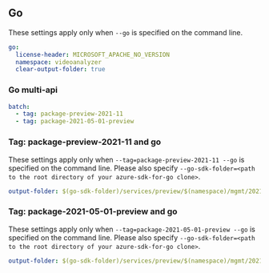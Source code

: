 ## Go

These settings apply only when `--go` is specified on the command line.

```yaml $(go)
go:
  license-header: MICROSOFT_APACHE_NO_VERSION
  namespace: videoanalyzer
  clear-output-folder: true
```

### Go multi-api

``` yaml $(go) && $(multiapi)
batch:
  - tag: package-preview-2021-11
  - tag: package-2021-05-01-preview
```

### Tag: package-preview-2021-11 and go

These settings apply only when `--tag=package-preview-2021-11 --go` is specified on the command line.
Please also specify `--go-sdk-folder=<path to the root directory of your azure-sdk-for-go clone>`.

```yaml $(tag) == 'package-preview-2021-11' && $(go)
output-folder: $(go-sdk-folder)/services/preview/$(namespace)/mgmt/2021-11-01-preview/$(namespace)
```

### Tag: package-2021-05-01-preview and go

These settings apply only when `--tag=package-2021-05-01-preview --go` is specified on the command line.
Please also specify `--go-sdk-folder=<path to the root directory of your azure-sdk-for-go clone>`.

```yaml $(tag) == 'package-2021-05-01-preview' && $(go)
output-folder: $(go-sdk-folder)/services/preview/$(namespace)/mgmt/2021-05-01-preview/$(namespace)
```
